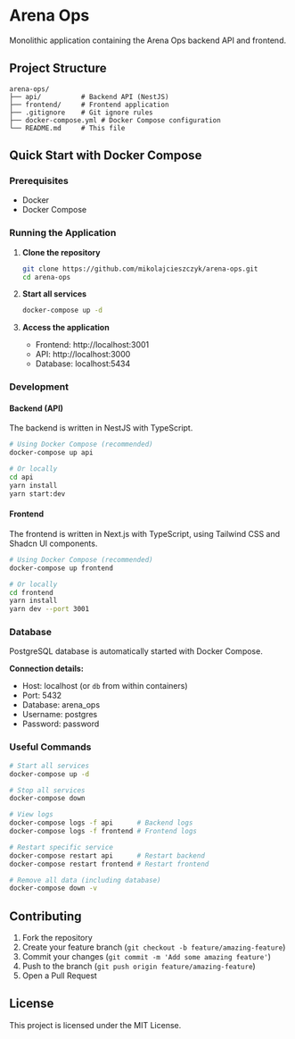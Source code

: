 # Arena Ops

Monolithic application containing the Arena Ops backend API and frontend.

## Project Structure

```
arena-ops/
├── api/          # Backend API (NestJS)
├── frontend/     # Frontend application
├── .gitignore    # Git ignore rules
├── docker-compose.yml # Docker Compose configuration
└── README.md     # This file
```

## Quick Start with Docker Compose

### Prerequisites

- Docker
- Docker Compose

### Running the Application

1. **Clone the repository**

   ```bash
   git clone https://github.com/mikolajcieszczyk/arena-ops.git
   cd arena-ops
   ```

2. **Start all services**

   ```bash
   docker-compose up -d
   ```

3. **Access the application**
   - Frontend: http://localhost:3001
   - API: http://localhost:3000
   - Database: localhost:5434

### Development

#### Backend (API)

The backend is written in NestJS with TypeScript.

```bash
# Using Docker Compose (recommended)
docker-compose up api

# Or locally
cd api
yarn install
yarn start:dev
```

#### Frontend

The frontend is written in Next.js with TypeScript, using Tailwind CSS and Shadcn UI components.

```bash
# Using Docker Compose (recommended)
docker-compose up frontend

# Or locally
cd frontend
yarn install
yarn dev --port 3001
```

### Database

PostgreSQL database is automatically started with Docker Compose.

**Connection details:**

- Host: localhost (or `db` from within containers)
- Port: 5432
- Database: arena_ops
- Username: postgres
- Password: password

### Useful Commands

```bash
# Start all services
docker-compose up -d

# Stop all services
docker-compose down

# View logs
docker-compose logs -f api      # Backend logs
docker-compose logs -f frontend # Frontend logs

# Restart specific service
docker-compose restart api      # Restart backend
docker-compose restart frontend # Restart frontend

# Remove all data (including database)
docker-compose down -v
```

## Contributing

1. Fork the repository
2. Create your feature branch (`git checkout -b feature/amazing-feature`)
3. Commit your changes (`git commit -m 'Add some amazing feature'`)
4. Push to the branch (`git push origin feature/amazing-feature`)
5. Open a Pull Request

## License

This project is licensed under the MIT License.
